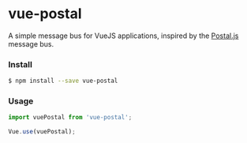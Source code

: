 # vue-postal

A simple message bus for VueJS applications, inspired by the [Postal.js](https://github.com/postaljs/postal.js) message bus. 

### Install

```bash
$ npm install --save vue-postal
```

### Usage

```javascript
import vuePostal from 'vue-postal';

Vue.use(vuePostal);
```
